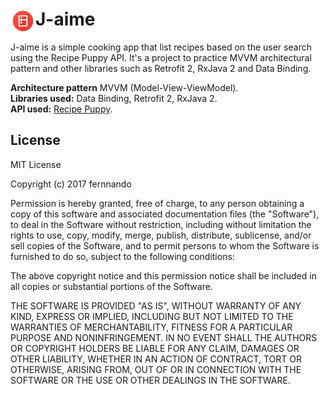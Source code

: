 # J-aime<img align="left" src="app/src/main/ic_launcher-web.png" alt="Login Screen" width="40" height="40"/>

J-aime is a simple cooking app that list recipes based on the user search using the Recipe Puppy API. It's a project to practice MVVM architectural pattern and other libraries such as Retrofit 2, RxJava 2 and Data Binding.

<b>Architecture pattern</b> MVVM (Model-View-ViewModel).<br />
<b>Libraries used:</b> Data Binding, Retrofit 2, RxJava 2.<br />
<b>API used:</b> <a href="http://www.recipepuppy.com/about/api/">Recipe Puppy</a>.<br />

## License
MIT License

Copyright (c) 2017 fernnando

Permission is hereby granted, free of charge, to any person obtaining a copy
of this software and associated documentation files (the "Software"), to deal
in the Software without restriction, including without limitation the rights
to use, copy, modify, merge, publish, distribute, sublicense, and/or sell
copies of the Software, and to permit persons to whom the Software is
furnished to do so, subject to the following conditions:

The above copyright notice and this permission notice shall be included in all
copies or substantial portions of the Software.

THE SOFTWARE IS PROVIDED "AS IS", WITHOUT WARRANTY OF ANY KIND, EXPRESS OR
IMPLIED, INCLUDING BUT NOT LIMITED TO THE WARRANTIES OF MERCHANTABILITY,
FITNESS FOR A PARTICULAR PURPOSE AND NONINFRINGEMENT. IN NO EVENT SHALL THE
AUTHORS OR COPYRIGHT HOLDERS BE LIABLE FOR ANY CLAIM, DAMAGES OR OTHER
LIABILITY, WHETHER IN AN ACTION OF CONTRACT, TORT OR OTHERWISE, ARISING FROM,
OUT OF OR IN CONNECTION WITH THE SOFTWARE OR THE USE OR OTHER DEALINGS IN THE
SOFTWARE.
